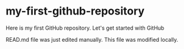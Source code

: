 # my-first-github-repository
Here is my first GitHub repository. Let's get started with GitHub

READ.md file was just edited manually. This file was modified locally.
